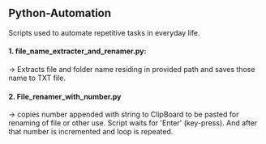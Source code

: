 ## Python-Automation

Scripts used to automate repetitive tasks in everyday life.


#### 1. file_name_extracter_and_renamer.py:

-> Extracts file and folder name residing in provided path and saves those name to TXT file.

#### 2. File_renamer_with_number.py

-> copies number appended with string to ClipBoard to be pasted for 
   renaming of file or other use. Script waits for 'Enter' (key-press). 
   And after that number is incremented and loop is repeated.
